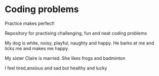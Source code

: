 # Coding problems
Practice makes perfect! 

Repository for practising challenging, fun and neat coding problems

My dog is white, noisy, playful, naughty and happy. He barks at me and licks me and makes me happy.

My sister Claire is married. She likes frogs and badminton

I feel tired,anxious and sad but healthy and lucky
